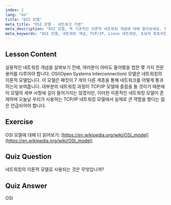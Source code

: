 ```yaml
---
index: 2
lang: "ko"
title: "OSI 모델"
meta_title: "OSI 모델 - 네트워크 기본"
meta_description: "OSI 모델, 즉 기초적인 이론적 네트워킹 개념에 대해 알아보세요. 7 개 계층과 TCP/IP와의 관련성을 이해합니다. 초보자를 위한 필수 Linux 네트워킹 가이드입니다."
meta_keywords: "OSI 모델, 네트워킹 개념, TCP/IP, Linux 네트워킹, 초보자 튜토리얼, 네트워크 계층, 이론적 모델"
---
```


## Lesson Content

실용적인 네트워킹 개념을 살펴보기 전에, 여러분이 아마도 들어봤을 법한 몇 가지 전문 용어를 다루어야 합니다. OSI(Open Systems Interconnection) 모델은 네트워킹의 이론적 모델입니다. 이 모델은 패킷이 7 개의 다른 계층을 통해 네트워크를 어떻게 통과하는지 보여줍니다. 대부분의 네트워킹 과정이 TCP/IP 모델에 중점을 둘 것이기 때문에 이 모델의 세부 사항에 깊이 들어가지는 않겠지만, 이러한 이론적인 네트워킹 모델이 존재하며 오늘날 우리가 사용하는 TCP/IP 네트워킹 모델에서 실제로 큰 역할을 했다는 점은 언급되어야 합니다.

## Exercise

OSI 모델에 대해 더 읽어보기: [https://en.wikipedia.org/wiki/OSI_model](https://en.wikipedia.org/wiki/OSI_model)

## Quiz Question

네트워킹의 이론적 모델로 사용되는 것은 무엇입니까?

## Quiz Answer

OSI
